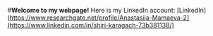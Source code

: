 #**Welcome to my webpage!**
Here is my LinkedIn account:
[LinkedIn](https://www.researchgate.net/profile/Anastasiia-Mamaeva-2](https://www.linkedin.com/in/shiri-karagach-73b381138/)



